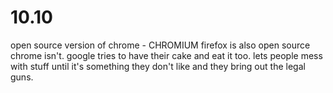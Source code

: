 # 10.10

open source version of chrome - CHROMIUM
firefox is also open source
chrome isn't. google tries to have their cake and eat it too. lets people mess with stuff until it's something they don't like and they bring out the legal guns.

